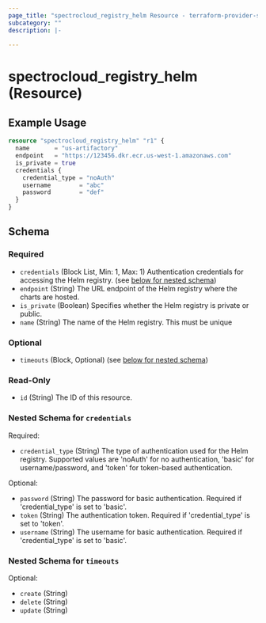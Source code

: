 ```yaml
---
page_title: "spectrocloud_registry_helm Resource - terraform-provider-spectrocloud"
subcategory: ""
description: |-
  
---
```


# spectrocloud_registry_helm (Resource)

  

## Example Usage

```terraform
resource "spectrocloud_registry_helm" "r1" {
  name       = "us-artifactory"
  endpoint   = "https://123456.dkr.ecr.us-west-1.amazonaws.com"
  is_private = true
  credentials {
    credential_type = "noAuth"
    username        = "abc"
    password        = "def"
  }
}
```


<!-- schema generated by tfplugindocs -->
## Schema

### Required

- `credentials` (Block List, Min: 1, Max: 1) Authentication credentials for accessing the Helm registry. (see [below for nested schema](#nestedblock--credentials))
- `endpoint` (String) The URL endpoint of the Helm registry where the charts are hosted.
- `is_private` (Boolean) Specifies whether the Helm registry is private or public.
- `name` (String) The name of the Helm registry. This must be unique

### Optional

- `timeouts` (Block, Optional) (see [below for nested schema](#nestedblock--timeouts))

### Read-Only

- `id` (String) The ID of this resource.

<a id="nestedblock--credentials"></a>
### Nested Schema for `credentials`

Required:

- `credential_type` (String) The type of authentication used for the Helm registry. Supported values are 'noAuth' for no authentication, 'basic' for username/password, and 'token' for token-based authentication.

Optional:

- `password` (String) The password for basic authentication. Required if 'credential_type' is set to 'basic'.
- `token` (String) The authentication token. Required if 'credential_type' is set to 'token'.
- `username` (String) The username for basic authentication. Required if 'credential_type' is set to 'basic'.


<a id="nestedblock--timeouts"></a>
### Nested Schema for `timeouts`

Optional:

- `create` (String)
- `delete` (String)
- `update` (String)